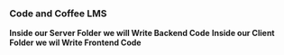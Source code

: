 ### Code and Coffee LMS
**Inside our Server Folder we will Write Backend Code**
**Inside our Client Folder we wil Write Frontend Code**